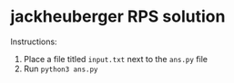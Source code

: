 # jackheuberger RPS solution

Instructions:
1. Place a file titled `input.txt` next to the `ans.py` file
2. Run `python3 ans.py`